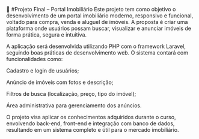 🧩 #Projeto Final – Portal Imobiliário
Este projeto tem como objetivo o desenvolvimento de um portal imobiliário moderno, responsivo e funcional, voltado para compra, venda e aluguel de imóveis. A proposta é criar uma plataforma onde usuários possam buscar, visualizar e anunciar imóveis de forma prática, segura e intuitiva.

A aplicação será desenvolvida utilizando PHP com o framework Laravel, seguindo boas práticas de desenvolvimento web. O sistema contará com funcionalidades como:

Cadastro e login de usuários;

Anúncio de imóveis com fotos e descrição;

Filtros de busca (localização, preço, tipo do imóvel);

Área administrativa para gerenciamento dos anúncios.

O projeto visa aplicar os conhecimentos adquiridos durante o curso, envolvendo back-end, front-end e integração com banco de dados, resultando em um sistema completo e útil para o mercado imobiliário.
